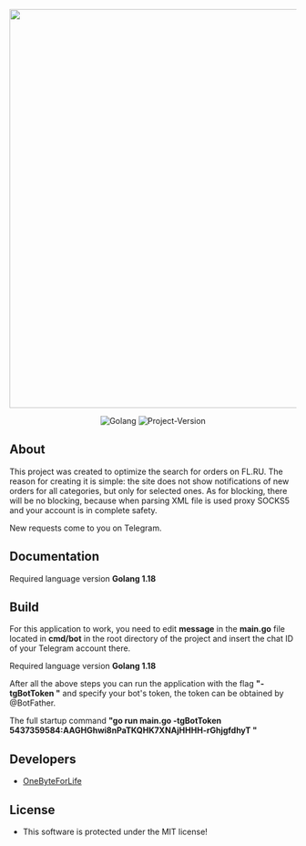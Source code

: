 <p align="center">
      <img src="https://cashbee.me/img/shops/fl.svg" width="700">
</p>

<p align="center">
   <img src="https://img.shields.io/badge/Golang-version%201.18-blue" alt="Golang">   
   <img src="https://img.shields.io/badge/GoFLParcerXML-version%201.0-blue" alt="Project-Version">
</p>

## About

This project was created to optimize the search for orders on FL.RU. The reason for creating it is simple: the site does not show notifications of new orders for all categories, but only for selected ones. As for blocking, there will be no blocking, because when parsing XML file is used proxy SOCKS5 and your account is in complete safety. 

New requests come to you on Telegram.

## Documentation

Required language version **Golang 1.18**

## Build

For this application to work, you need to edit **message** in the **main.go** file located in **cmd/bot** in the root directory of the project and insert the chat ID of your Telegram account there.

Required language version **Golang 1.18**

After all the above steps you can run the application with the flag **"-tgBotToken "** and specify your bot's token, the token can be obtained by @BotFather.

The full startup command **"go run main.go -tgBotToken 5437359584:AAGHGhwi8nPaTKQHK7XNAjHHHH-rGhjgfdhyT "**

## Developers

- [OneByteForLife](https://github.com/nameerror3301)

## License

- This software is protected under the MIT license!
